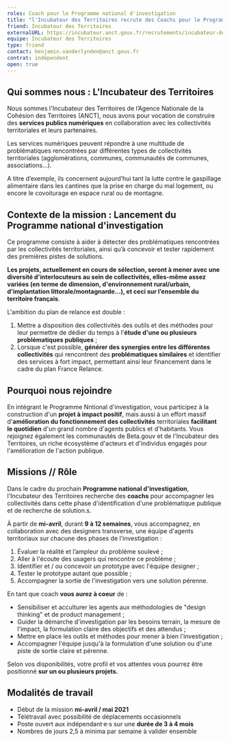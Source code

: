 ```yaml
---
roles: Coach pour le Programme national d'investigation
title: "l'Incubateur des Territoires recrute des Coachs pour le Programme national d'investigation "
friend: Incubateur des Territoires
externalURL: https://incubateur.anct.gouv.fr/recrutements/incubateur-des-territoires-coach-pour-le-programme-national-d-investigation-c8f3ad9ceffbd209decb30133a76bf2b/
equipe: Incubateur des Territoires
type: friend
contact: benjamin.vanderlynden@anct.gouv.fr
contrat: indépendent
open: true
---
```


## Qui sommes nous : L'Incubateur des Territoires

Nous sommes l'Incubateur des Territoires de l’Agence Nationale de la Cohésion des Territoires (ANCT), nous avons pour vocation de construire des **services publics numériques** en collaboration avec les collectivités territoriales et leurs partenaires.

Les services numériques peuvent répondre à une multitude de problématiques rencontrées par différentes types de collectivités territoriales (agglomérations, communes, communautés de communes, associations...).

A titre d’exemple, ils concernent aujourd’hui tant la lutte contre le gaspillage alimentaire dans les cantines que la prise en charge du mal logement, ou encore le covoiturage en espace rural ou de montagne.

## Contexte de la mission : Lancement du Programme national d'investigation

Ce programme consiste à aider à détecter des problématiques rencontrées par les collectivités territoriales, ainsi qu’à concevoir et tester rapidement des premières pistes de solutions.

**Les projets, actuellement en cours de sélection, seront à mener avec une diversité d'interlocuteurs au sein de collectivités, elles-même assez variées (en terme de dimension, d'environnement rural/urbain, d'implantation littorale/montagnarde...), et ceci sur l’ensemble du territoire français**.

L'ambition du plan de relance est double :

1.  Mettre a disposition des collectivités des outils et des méthodes pour leur permettre de dédier du temps à l'**étude d'une ou plusieurs problématiques publiques** ;
2.  Lorsque c'est possible, **générer des synergies entre les différentes collectivités** qui rencontrent des **problématiques similaires** et identifier des services à fort impact, permettant ainsi leur financement dans le cadre du plan France Relance.

## Pourquoi nous rejoindre

En intégrant le Programme Nntional d'investigation, vous participez à la construction d'un **projet à impact positif**, mais aussi à un effort massif d'**amélioration du fonctionnement des collectivités** territoriales **facilitant le quotidien** d'un grand nombre d'agents publics et d'habitants. Vous rejoignez également les communautés de Beta.gouv et de l'Incubateur des Territoires, un riche écosystème d'acteurs et d'individus engagés pour l'amélioration de l'action publique.

## Missions // Rôle

Dans le cadre du prochain **Programme national d'investigation**, l'Incubateur des Territoires recherche des **coachs** pour accompagner les collectivités dans cette phase d'identification d'une problématique publique et de recherche de solution.s.

À partir de **mi-avril**, durant **9 à 12 semaines**, vous accompagnez, en collaboration avec des designers transverse, une équipe d'agents territoriaux sur chacune des phases de l'investigation :

1.  Évaluer la réalité et l’ampleur du problème soulevé ;
2.  Aller à l'écoute des usagers qui rencontre ce problème ;
3.  Identifier et / ou concevoir un prototype avec l'équipe designer ;
4.  Tester le prototype autant que possible ;
5.  Accompagner la sortie de l'investigation vers une solution pérenne.

En tant que coach **vous aurez à coeur** de :

-   Sensibiliser et acculturer les agents aux méthodologies de "design thinking" et de product management ;
-   Guider la démarche d'investigation par les besoins terrain, la mesure de l'impact, la formulation claire des objectifs et des attendus ;
-   Mettre en place les outils et méthodes pour mener à bien l'investigation ;
-   Accompagner l'équipe jusqu'à la formulation d'une solution ou d'une piste de sortie claire et pérenne.

Selon vos disponibilités, votre profil et vos attentes vous pourrez être positionné **sur un ou plusieurs projets.**

## Modalités de travail

-   Début de la mission **mi-avril / mai 2021**
-   Télétravail avec possibilité de déplacements occasionnels
-   Poste ouvert aux indépendant·e·s sur une **durée de 3 à 4 mois**
-   Nombres de jours 2,5 à minima par semaine à valider ensemble
